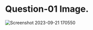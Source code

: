 # Question-01 Image.  
  ![Screenshot 2023-09-21 170550](https://github.com/Khush0031/pw-skills-full-stack-web-dev-assignment-solution/assets/121889921/106e0561-ba67-4f3f-a498-60fa5d194d5a)
